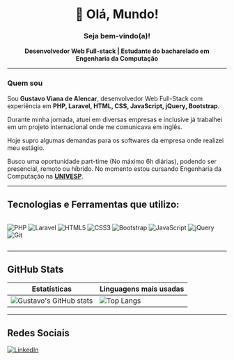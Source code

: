 <h1 align="center">
  👋 Olá, Mundo! 
</h1>
<h3 align="center">Seja bem-vindo(a)!</h3>
<p align="center">
  <b>Desenvolvedor Web Full-stack | Estudante do bacharelado em Engenharia da Computação</b>
</p>

---

###  Quem sou

Sou **Gustavo Viana de Alencar**, desenvolvedor Web Full-Stack com experiência em **PHP, Laravel, HTML, CSS, JavaScript, jQuery, Bootstrap**. 

Durante minha jornada, atuei em diversas empresas e inclusive já trabalhei em um projeto internacional onde me comunicava em inglês.

Hoje supro algumas demandas para os softwares da empresa onde realizei meu estágio.

Busco uma oportunidade part-time (No máximo 6h diárias), podendo ser presencial, remoto ou híbrido. No momento estou cursando Engenharia da Computação na <a target='_blank' href='https://univesp.br'>**UNIVESP**</a>.

---

## Tecnologias e Ferramentas que utilizo:

<div style="display: flex; flex-wrap: wrap; gap: 5px">

![PHP](https://img.shields.io/badge/PHP-777BB4?style=for-the-badge&logo=php&logoColor=white)
![Laravel](https://img.shields.io/badge/Laravel-FF2D20?style=for-the-badge&logo=laravel&logoColor=white)
![HTML5](https://img.shields.io/badge/HTML5-E34F26?style=for-the-badge&logo=html5&logoColor=white)
![CSS3](https://img.shields.io/badge/CSS3-1572B6?style=for-the-badge&logo=css3&logoColor=white)
![Bootstrap](https://img.shields.io/badge/Bootstrap-563D7C?style=for-the-badge&logo=bootstrap&logoColor=white)
![JavaScript](https://img.shields.io/badge/JavaScript-F7DF1E?style=for-the-badge&logo=javascript&logoColor=black)
![jQuery](https://img.shields.io/badge/jQuery-0769AD?style=for-the-badge&logo=jquery&logoCo)
![Git](https://img.shields.io/badge/Git-F05032?style=for-the-badge&logo=git&logoColor=white)


</div>

---

## GitHub Stats

| Estatísticas                                                                                                                                | Linguagens mais usadas                                                                                                                   |
| ------------------------------------------------------------------------------------------------------------------------------------------ | ----------------------------------------------------------------------------------------------------------------------------------------- |
| ![Gustavo's GitHub stats](https://github-readme-stats.vercel.app/api?username=gustavovianaA&show_icons=true&hide_border=true&theme=dracula) | ![Top Langs](https://github-readme-stats.vercel.app/api/top-langs/?username=gustavovianaA&layout=compact&hide_border=true&theme=dracula) |

---

##  Redes Sociais

[![LinkedIn](https://img.shields.io/badge/-LinkedIn-0077B5?style=for-the-badge&logo=linkedin&logoColor=white)](https://www.linkedin.com/in/gustavo-viana-1a01212a2/)

